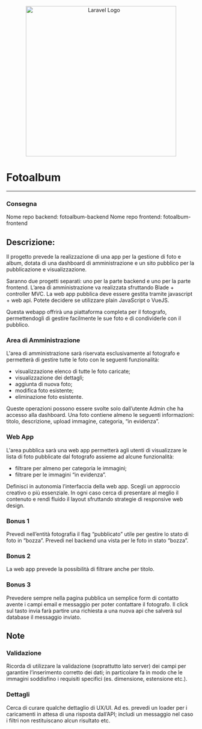 <p align="center"><a href="https://laravel.com" target="_blank"><img src="https://raw.githubusercontent.com/laravel/art/master/logo-lockup/5%20SVG/2%20CMYK/1%20Full%20Color/laravel-logolockup-cmyk-red.svg" width="400" alt="Laravel Logo"></a></p>

# Fotoalbum

---

### Consegna

Nome repo backend: fotoalbum-backend
Nome repo frontend: fotoalbum-frontend

## Descrizione:

Il progetto prevede la realizzazione di una app per la gestione di foto e album, dotata di una dashboard di amministrazione e un sito pubblico per la pubblicazione e visualizzazione.

Saranno due progetti separati: uno per la parte backend e uno per la parte frontend.
L’area di amministrazione va realizzata sfruttando Blade + controller MVC. La web app pubblica deve essere gestita tramite javascript + web api.
Potete decidere se utilizzare plain JavaScript o VueJS.

Questa webapp offrirà una piattaforma completa per il fotografo, permettendogli di gestire facilmente le sue foto e di condividerle con il pubblico.

### Area di Amministrazione

L'area di amministrazione sarà riservata esclusivamente al fotografo e permetterà di gestire tutte le foto con le seguenti funzionalità:

-   visualizzazione elenco di tutte le foto caricate;
-   visualizzazione dei dettagli;
-   aggiunta di nuova foto;
-   modifica foto esistente;
-   eliminazione foto esistente.

Queste operazioni possono essere svolte solo dall’utente Admin che ha accesso alla dashboard.
Una foto contiene almeno le seguenti informazioni: titolo, descrizione, upload immagine, categoria, “in evidenza”.

### Web App

L'area pubblica sarà una web app permetterà agli utenti di visualizzare le lista di foto pubblicate dal fotografo assieme ad alcune funzionalità:

-   filtrare per almeno per categoria le immagini;
-   filtrare per le immagini “in evidenza”.

Definisci in autonomia l’interfaccia della web app. Scegli un approccio creativo o più essenziale.
In ogni caso cerca di presentare al meglio il contenuto e rendi fluido il layout sfruttando strategie di responsive web design.

### Bonus 1

Prevedi nell’entità fotografia il flag “pubblicato” utile per gestire lo stato di foto in “bozza”. Prevedi nel backend una vista per le foto in stato “bozza”.

### Bonus 2

La web app prevede la possibilità di filtrare anche per titolo.

### Bonus 3

Prevedere sempre nella pagina pubblica un semplice form di contatto avente i campi email e messaggio per poter contattare il fotografo.
Il click sul tasto invia farà partire una richiesta a una nuova api che salverà sul database il messaggio inviato.

## Note

### Validazione

Ricorda di utilizzare la validazione (soprattutto lato server) dei campi per garantire l’inserimento corretto dei dati; in particolare fa in modo che le immagini soddisfino i requisiti specifici (es. dimensione, estensione etc.).

### Dettagli

Cerca di curare qualche dettaglio di UX/UI. Ad es. prevedi un loader per i caricamenti in attesa di una risposta dall’API; includi un messaggio nel caso i filtri non restituiscano alcun risultato etc.

